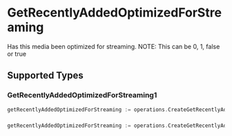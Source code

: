 # GetRecentlyAddedOptimizedForStreaming

Has this media been optimized for streaming. NOTE: This can be 0, 1, false or true


## Supported Types

### GetRecentlyAddedOptimizedForStreaming1

```go
getRecentlyAddedOptimizedForStreaming := operations.CreateGetRecentlyAddedOptimizedForStreamingGetRecentlyAddedOptimizedForStreaming1(operations.GetRecentlyAddedOptimizedForStreaming1{/* values here */})
```

### 

```go
getRecentlyAddedOptimizedForStreaming := operations.CreateGetRecentlyAddedOptimizedForStreamingBoolean(bool{/* values here */})
```

